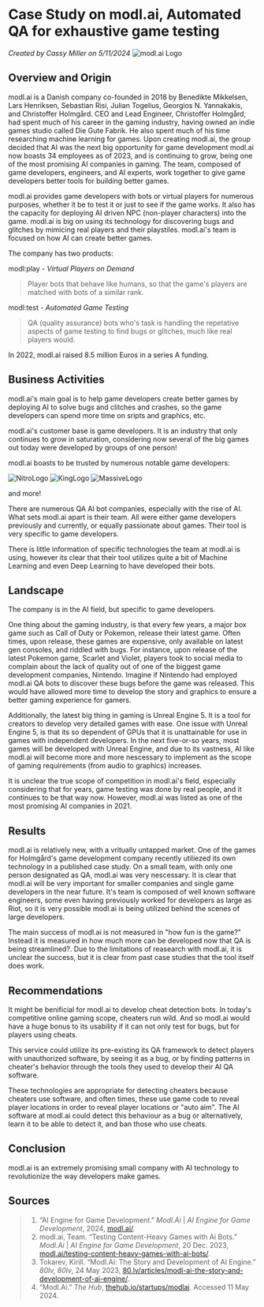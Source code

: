 # Case Study on modl.ai, Automated QA for exhaustive game testing
_Created by Cassy Miller on 5/11/2024_
![modl.ai Logo](https://modl.ai/wp-content/themes/tweentynineteen-child/assets/images/logo/logo.svg)
## Overview and Origin

modl.ai is a Danish company co-founded in 2018 by Benedikte Mikkelsen, Lars Henriksen, Sebastian Risi, Julian Togelius, Georgios N. Yannakakis, and Christoffer Holmgård. CEO and Lead Engineer, Christoffer Holmgård, had spent much of his career in the gaming industry, having owned an indie games studio called Die Gute Fabrik. He also spent much of his time researching machine learning for games. Upon creating modl.ai, the group decided that AI was the next big opportunity for game development
modl.ai now boasts 34 employees as of 2023, and is continuing to grow, being one of the most promising AI companies in gaming. The team, composed of game developers, engineers, and AI experts, work together to give game developers better tools for building better games.

modl.ai provides game developers with bots or virtual players for numerous purposes, whether it be to test it or just to see if the game works. It also has the capacity for deploying AI driven NPC (non-player characters) into the game. modl.ai is big on using its technology for discovering bugs and glitches by mimicing real players and their playstiles. modl.ai's team is focused on how AI can create better games.

The company has two products:

modl:play - _Virtual Players on Demand_
> Player bots that behave like humans, so that the game's players are matched with bots of a similar rank.

modl:test - _Automated Game Testing_
> QA (quality assurance) bots who's task is handling the repetative aspects of game testing to find bugs or glitches, much like real players would. 

In 2022, modl.ai raised 8.5 million Euros in a series A funding. 

## Business Activities

modl.ai's main goal is to help game developers create better games by deploying AI to solve bugs and clitches and crashes, so the game developers can spend more time on sripts and graphics, etc. 

modl.ai's customer base is game developers. It is an industry that only continues to grow in saturation, considering now several of the big games out today were developed by groups of one person!

modl.ai boasts to be trusted by numerous notable game developers:

![NitroLogo](https://modl.ai/wp-content/uploads/2022/04/nitro2019_logo_White_web.png)
![KingLogo](https://modl.ai/wp-content/uploads/2021/07/king.png)
![MassiveLogo](https://modl.ai/wp-content/uploads/2021/07/massive.png)

and more!

There are numerous QA AI bot companies, especially with the rise of AI. What sets modl.ai apart is their team. All were either game developers previously and currently, or equally passionate about games. Their tool is very specific to game developers.

There is little information of specific technologies the team at modl.ai is using, however its clear that their tool utilizes quite a bit of Machine Learning and even Deep Learning to have developed their bots.

## Landscape

The company is in the AI field, but specific to game developers.

One thing about the gaming industry, is that every few years, a major box game such as Call of Duty or Pokemon, release their latest game. Often times, upon release, these games are expensive, only available on latest gen consoles, and riddled with bugs. For instance, upon release of the latest Pokemon game, Scarlet and Violet, players took to social media to complain about the lack of quality out of one of the biggest game development companies, Nintendo. Imagine if Nintendo had employed modl.ai QA bots to discover these bugs before the game was released. This would have allowed more time to develop the story and graphics to ensure a better gaming experience for gamers.

Additionally, the latest big thing in gaming is Unreal Engine 5. It is a tool for creators to develop very detailed games with ease. One issue with Unreal Engine 5, is that its so dependent of GPUs that it is unattainable for use in games with independent developers. In the next five-or-so years, most games will be developed with Unreal Engine, and due to its vastness, AI like modl.ai will become more and more nescessary to implement as the scope of gaming requirements (from audio to graphics) increases.

It is unclear the true scope of competition in modl.ai's field, especially considering that for years, game testing was done by real people, and it continues to be that way now. However, modl.ai was listed as one of the most promising AI companies in 2021.

## Results

modl.ai is relatively new, with a vritually untapped market. One of the games for Holmgård's game development company recently utiliezed its own technology in a published case study. On a small team, with only one person designated as QA, modl.ai was very nescessary. It is clear that modl.ai will be very important for smaller companies and single game developers in the near future. It's team is composed of well known software engineers, some even having previously worked for developers as large as Riot, so it is very possible modl.ai is being utilized behind the scenes of large developers.

The main success of modl.ai is not measured in "how fun is the game?" Instead it is measured in how much more can be developed now that QA is being streamlined?. Due to the limitations of reasearch with modl.ai, it is unclear the success, but it is clear from past case studies that the tool itself does work.

## Recommendations

It might be benificial for modl.ai to develop cheat detection bots. In today's competitive online gaming scope, cheaters run wild. And so modl.ai would have a huge bonus to its usability if it can not only test for bugs, but for players using cheats. 

This service could utilize its pre-existing its QA framework to detect players with unauthorized software, by seeing it as a bug, or by finding patterns in cheater's behavior through the tools they used to develop their AI QA software. 

These technologies are appropriate for detecting cheaters because cheaters use software, and often times, these use game code to reveal player locations in order to reveal player locations or "auto aim". The AI software at modl.ai could detect this behaviour as a bug or alternatively, learn it to be able to detect it, and ban those who use cheats.

## Conclusion

modl.ai is an extremely promising small company with AI technology to revolutionize the way developers make games.

## Sources
> 1. “AI Engine for Game Development.” _Modl.Ai_ | _AI Engine for Game Development_, 2024, [modl.ai/](https://modl.ai/). 
> 2. modl.ai, Team. “Testing Content-Heavy Games with Ai Bots.” _Modl.Ai_ | _AI Engine for Game Development_, 20 Dec. 2023, [modl.ai/testing-content-heavy-games-with-ai-bots/](https://modl.ai/testing-content-heavy-games-with-ai-bots/).
> 3. Tokarev, Kirill. “Modl.Ai: The Story and Development of AI Engine.” _80lv, 80lv_, 24 May 2023, [80.lv/articles/modl-ai-the-story-and-development-of-ai-engine/](https://80.lv/articles/modl-ai-the-story-and-development-of-ai-engine/). 
> 4. “Modl.Ai.” _The Hub_, [thehub.io/startups/modlai](https://thehub.io/startups/modlai). Accessed 11 May 2024.  
